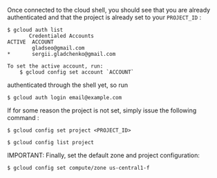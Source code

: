 
Once connected to the cloud shell, you should see that you are already authenticated and that the project is already set to your ```PROJECT_ID``` :

```
$ gcloud auth list
       Credentialed Accounts
ACTIVE  ACCOUNT
        gladseo@gmail.com
*       sergii.gladchenko@gmail.com

To set the active account, run:
    $ gcloud config set account `ACCOUNT`

```
authenticated through the shell yet, so run
```
$ gcloud auth login email@example.com
```

If for some reason the project is not set, simply issue the following command :

```$ gcloud config set project <PROJECT_ID>```

```$ gcloud config list project```

IMPORTANT: Finally, set the default zone and project configuration:
```
$ gcloud config set compute/zone us-central1-f
```


